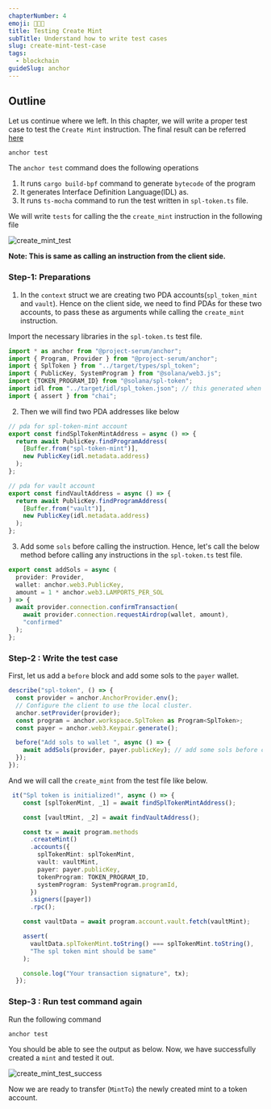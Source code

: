 ```yaml
---
chapterNumber: 4
emoji: 👩🏼‍🎨
title: Testing Create Mint
subTitle: Understand how to write test cases
slug: create-mint-test-case
tags:
  - blockchain
guideSlug: anchor
---
```

## Outline

Let us continue where we left. In this chapter, we will write a proper test case to test the `Create Mint` instruction. The final result can be referred [here](https://github.com/metablockshq/spl-token-chapters/tree/main/Chapter%203%20-%20Create%20Mint%20with%20Test%20Case)

```bash
anchor test
```

The `anchor test` command does the following operations

1. It runs `cargo build-bpf` command to generate `bytecode` of the program
2. It generates Interface Definition Language(IDL) as.
3. It runs `ts-mocha` command to run the test written in `spl-token.ts` file. 

We will write `tests` for calling the the `create_mint` instruction in the following file 

![](/img/content/guide-chapters/image_6.png "create_mint_test")

**Note: This is same as calling an instruction from the client side.** 

### Step-1: Preparations

1. In the `context` struct we are creating two PDA accounts(`spl_token_mint` and `vault`). Hence on the client side, we need to find PDAs for these two accounts, to pass these as arguments while calling the `create_mint` instruction.

Import the necessary libraries in the `spl-token.ts` test file.

```typescript
import * as anchor from "@project-serum/anchor";
import { Program, Provider } from "@project-serum/anchor";
import { SplToken } from "../target/types/spl_token";
import { PublicKey, SystemProgram } from "@solana/web3.js";
import {TOKEN_PROGRAM_ID} from "@solana/spl-token";
import idl from "../target/idl/spl_token.json"; // this generated when we run anchor test command
import { assert } from "chai";
```

2. Then we will find two PDA addresses like below

```typescript
// pda for spl-token-mint account
export const findSplTokenMintAddress = async () => {
  return await PublicKey.findProgramAddress(
    [Buffer.from("spl-token-mint")],
    new PublicKey(idl.metadata.address)
  );
};

// pda for vault account
export const findVaultAddress = async () => {
  return await PublicKey.findProgramAddress(
    [Buffer.from("vault")],
    new PublicKey(idl.metadata.address)
  );
};
```

3. Add some `sols` before calling the instruction. Hence, let's call the below method before calling any instructions in the `spl-token.ts` test file. 

```typescript
export const addSols = async (
  provider: Provider,
  wallet: anchor.web3.PublicKey,
  amount = 1 * anchor.web3.LAMPORTS_PER_SOL
) => {
  await provider.connection.confirmTransaction(
    await provider.connection.requestAirdrop(wallet, amount),
    "confirmed"
  );
};
```

### Step-2 : Write the test case

First, let us add a `before` block and add some sols to the `payer` wallet.

```typescript
describe("spl-token", () => {
  const provider = anchor.AnchorProvider.env();
  // Configure the client to use the local cluster.
  anchor.setProvider(provider);
  const program = anchor.workspace.SplToken as Program<SplToken>;
  const payer = anchor.web3.Keypair.generate();

  before("Add sols to wallet ", async () => {
    await addSols(provider, payer.publicKey); // add some sols before calling test cases
  });
});
```

And we will call the `create_mint` from the test file like below. 

```typescript
 it("Spl token is initialized!", async () => {
    const [splTokenMint, _1] = await findSplTokenMintAddress();

    const [vaultMint, _2] = await findVaultAddress();

    const tx = await program.methods
      .createMint()
      .accounts({
        splTokenMint: splTokenMint,
        vault: vaultMint,
        payer: payer.publicKey,
        tokenProgram: TOKEN_PROGRAM_ID,
        systemProgram: SystemProgram.programId,
      })
      .signers([payer])
      .rpc();

    const vaultData = await program.account.vault.fetch(vaultMint);

    assert(
      vaultData.splTokenMint.toString() === splTokenMint.toString(),
      "The spl token mint should be same"
    );

    console.log("Your transaction signature", tx);
  });
```

### Step-3 : Run test command again

Run the following command

```bash
anchor test
```

You should be able to see the output as below. Now, we have successfully created a `mint` and tested it out.

![](/img/content/guide-chapters/image_7.png "create_mint_test_success")

Now we are ready to transfer (`MintTo`) the newly created mint to a token account. 